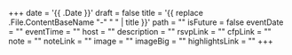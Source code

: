 +++
date = '{{ .Date }}'
draft = false
title = '{{ replace .File.ContentBaseName "-" " " | title }}'
path = ""
isFuture = false
eventDate = ""
eventTime = ""
host = ""
description = ""
rsvpLink = ""
cfpLink = ""
note = ""
noteLink = ""
image = ""
imageBig = ""
highlightsLink = ""
+++
